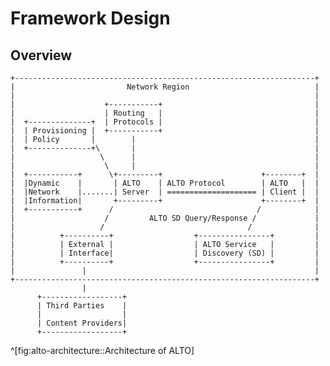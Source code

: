 
# Framework Design

## Overview

<!-- figure for alto architecture [[[-->

<!-- indent by 4 spaces to include it as a figure -->

    +-------------------------------------------------------------------+
    |                         Network Region                            |
    |                                                                   |
    |                    +-----------+                                  |
    |                    | Routing   |                                  |
    |  +--------------+  | Protocols |                                  |
    |  | Provisioning |  +-----------+                                  |
    |  | Policy       |        |                                        |
    |  +--------------+\       |                                        |
    |                   \      |                                        |
    |                    \     |                                        |
    |  +-----------+      \+---------+                      +--------+  |
    |  |Dynamic    |       | ALTO    | ALTO Protocol        | ALTO   |  |
    |  |Network    |.......| Server  | ==================== | Client |  |
    |  |Information|       +---------+                      +--------+  |
    |  +-----------+      /                                /            |
    |                    /         ALTO SD Query/Response /             |
    |                   /                                /              |
    |          +----------+                  +----------------+         |
    |          | External |                  | ALTO Service   |         |
    |          | Interface|                  | Discovery (SD) |         |
    |          +----------+                  +----------------+         |
    |               |                                                   |
    +-------------------------------------------------------------------+
                    |
          +------------------+
          | Third Parties    |
          |                  |
          | Content Providers|
          +------------------+
^[fig:alto-architecture::Architecture of ALTO]

<!-- ]]] -->
